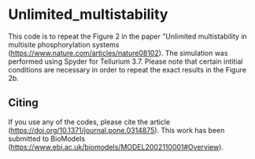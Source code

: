 # Unlimited_multistability
This code is to repeat the Figure 2 in the paper "Unlimited multistability in multisite phosphorylation systems (https://www.nature.com/articles/nature08102). The simulation was performed using Spyder for Tellurium 3.7. Please note that certain intitial conditions are necessary in order to repeat the exact results in the Figure 2b. 
## Citing
If you use any of the codes, please cite the article (https://doi.org/10.1371/journal.pone.0314875). This work has been submitted to BioModels (https://www.ebi.ac.uk/biomodels/MODEL2002110001#Overview).
